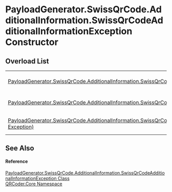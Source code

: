 # PayloadGenerator.SwissQrCode.AdditionalInformation.SwissQrCodeAdditionalInformationException Constructor


## Overload List
<table>
<tr>
<td><a href="M_QRCoder_Core_PayloadGenerator_SwissQrCode_AdditionalInformation_SwissQrCodeAdditionalInformationException__ctor.md">PayloadGenerator.SwissQrCode.AdditionalInformation.SwissQrCodeAdditionalInformationException()</a></td>
<td>Initializes a new instance of the <a href="T_QRCoder_Core_PayloadGenerator_SwissQrCode_AdditionalInformation_SwissQrCodeAdditionalInformationException.md">PayloadGenerator.SwissQrCode.AdditionalInformation.SwissQrCodeAdditionalInformationException</a> class</td></tr>
<tr>
<td><a href="M_QRCoder_Core_PayloadGenerator_SwissQrCode_AdditionalInformation_SwissQrCodeAdditionalInformationException__ctor_1.md">PayloadGenerator.SwissQrCode.AdditionalInformation.SwissQrCodeAdditionalInformationException(String)</a></td>
<td>Initializes a new instance of the <a href="T_QRCoder_Core_PayloadGenerator_SwissQrCode_AdditionalInformation_SwissQrCodeAdditionalInformationException.md">PayloadGenerator.SwissQrCode.AdditionalInformation.SwissQrCodeAdditionalInformationException</a> class</td></tr>
<tr>
<td><a href="M_QRCoder_Core_PayloadGenerator_SwissQrCode_AdditionalInformation_SwissQrCodeAdditionalInformationException__ctor_2.md">PayloadGenerator.SwissQrCode.AdditionalInformation.SwissQrCodeAdditionalInformationException(String, Exception)</a></td>
<td>Initializes a new instance of the <a href="T_QRCoder_Core_PayloadGenerator_SwissQrCode_AdditionalInformation_SwissQrCodeAdditionalInformationException.md">PayloadGenerator.SwissQrCode.AdditionalInformation.SwissQrCodeAdditionalInformationException</a> class</td></tr>
</table>

## See Also


#### Reference
<a href="T_QRCoder_Core_PayloadGenerator_SwissQrCode_AdditionalInformation_SwissQrCodeAdditionalInformationException.md">PayloadGenerator.SwissQrCode.AdditionalInformation.SwissQrCodeAdditionalInformationException Class</a>  
<a href="N_QRCoder_Core.md">QRCoder.Core Namespace</a>  

